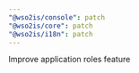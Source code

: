 ```yaml
---
"@wso2is/console": patch
"@wso2is/core": patch
"@wso2is/i18n": patch
---
```


Improve application roles feature
